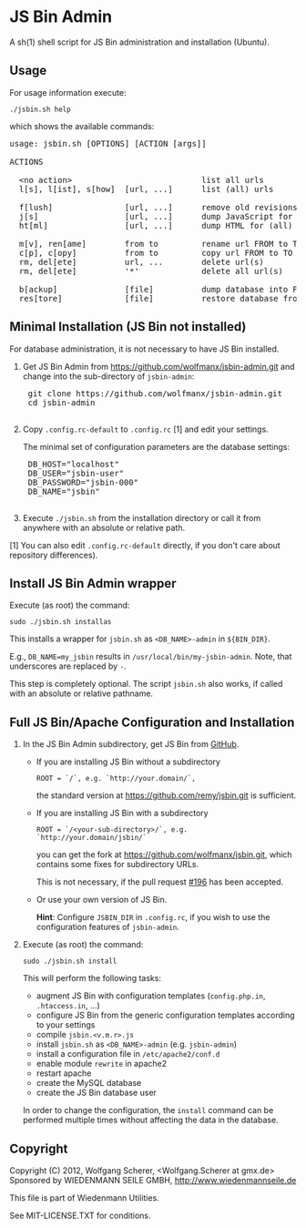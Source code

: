 # JS Bin Admin

A sh(1) shell script for JS Bin administration and installation (Ubuntu).

## Usage

For usage information execute:

    ./jsbin.sh help

which shows the available commands:

<pre>
usage: jsbin.sh [OPTIONS] [ACTION [args]]

ACTIONS

  &lt;no action&gt;                           list all urls
  l[s], l[ist], s[how]  [url, ...]      list (all) urls

  f[lush]               [url, ...]      remove old revisions of (all) url(s)
  j[s]                  [url, ...]      dump JavaScript for (all) url(s)
  ht[ml]                [url, ...]      dump HTML for (all) url(s)

  m[v], ren[ame]        from to         rename url FROM to TO
  c[p], c[opy]          from to         copy url FROM to TO
  rm, del[ete]          url, ...        delete url(s)
  rm, del[ete]          '*'             delete all url(s)

  b[ackup]              [file]          dump database into FILE (jsbin-NNN.sql)
  res[tore]             [file]          restore database from FILE (jsbin-NNN.sql)
</pre>
	

## Minimal Installation (JS Bin not installed)

For database administration, it is not necessary to have JS Bin
installed.

1. Get JS Bin Admin from <https://github.com/wolfmanx/jsbin-admin.git>
   and change into the sub-directory of `jsbin-admin`:

    <pre>
    git clone https://github.com/wolfmanx/jsbin-admin.git
    cd jsbin-admin
    </pre>

2. Copy `.config.rc-default` to `.config.rc` [1] and edit your
   settings.

   The minimal set of configuration parameters are the database
   settings:

    <pre>
    DB_HOST="localhost"
    DB_USER="jsbin-user"
    DB_PASSWORD="jsbin-000"
    DB_NAME="jsbin"
    </pre>

3. Execute `./jsbin.sh` from the installation directory or call it
   from anywhere with an absolute or relative path.

[1] You can also edit `.config.rc-default` directly, if you don't care
about repository differences).

## Install JS Bin Admin wrapper

Execute (as root) the command:

    sudo ./jsbin.sh installas

This installs a wrapper for `jsbin.sh` as `<DB_NAME>-admin` in
`${BIN_DIR}`.

E.g., `DB_NAME=my_jsbin` results in `/usr/local/bin/my-jsbin-admin`.
Note, that underscores are replaced by `-`.

This step is completely optional. The script `jsbin.sh` also works, if
called with an absolute or relative pathname.

## Full JS Bin/Apache Configuration and Installation

1. In the JS Bin Admin subdirectory, get JS Bin from
   [GitHub](http://github.com).

   * If you are installing JS Bin without a subdirectory

         ROOT = `/`, e.g. `http://your.domain/`,

     the standard version at <https://github.com/remy/jsbin.git> is
     sufficient.

   * If you are installing JS Bin with a subdirectory

         ROOT = `/<your-sub-directory>/`, e.g. `http://your.domain/jsbin/`

     you can get the fork at <https://github.com/wolfmanx/jsbin.git>,
     which contains some fixes for subdirectory URLs.

     This is not necessary, if the pull request
     [#196](https://github.com/remy/jsbin/pull/196) has been accepted.

   * Or use your own version of JS Bin.

     **Hint**: Configure `JSBIN_DIR` in `.config.rc`, if you wish to
               use the configuration features of `jsbin-admin`.

2. Execute (as root) the command:

       sudo ./jsbin.sh install

   This will perform the following tasks:

   * augment JS Bin with configuration templates (`config.php.in`,
     `.htaccess.in`, ...)
   * configure JS Bin from the generic configuration templates
     according to your settings
   * compile `jsbin.<v.m.r>.js`
   * install `jsbin.sh` as `<DB_NAME>-admin` (e.g. `jsbin-admin`)
   * install a configuration file in `/etc/apache2/conf.d`
   * enable module `rewrite` in apache2
   * restart apache
   * create the MySQL database
   * create the JS Bin database user

   In order to change the configuration, the `install` command can be
   performed multiple times without affecting the data in the
   database.

## Copyright

Copyright (C) 2012, Wolfgang Scherer, <Wolfgang.Scherer at gmx.de>
Sponsored by WIEDENMANN SEILE GMBH, http://www.wiedenmannseile.de

This file is part of Wiedenmann Utilities.

See MIT-LICENSE.TXT for conditions.

<!--
:ide-menu: Emacs IDE Menu - Buffer @BUFFER@
. M-x `eIDE-menu' ()(eIDE-menu "z")

:ide: COMPILE: markdown >README-md.html
. (let ((opts "")) (compile (concat "markdown " opts " " (buffer-file-name) "  >README-md.html")))

:ide: COMPILE: markdown
. (let ((opts "")) (compile (concat "markdown " opts " " (buffer-file-name))))
-->
<!--
Local Variables:
mode: markdown
End:
-->
